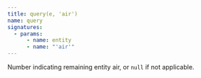 ```yaml
---
title: query(e, 'air')
name: query
signatures:
  - params:
      - name: entity
      - name: "'air'"
---
```


Number indicating remaining entity air, or `null` if not applicable.

